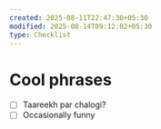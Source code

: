 ```yaml
---
created: 2025-08-11T22:47:30+05:30
modified: 2025-08-14T09:12:02+05:30
type: Checklist
---
```


# Cool phrases

- [ ] Taareekh par chalogi?
- [ ] Occasionally funny 

